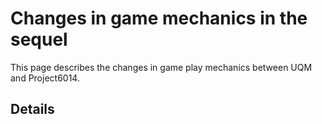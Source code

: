 # Changes in game mechanics in the sequel #

This page describes the changes in game play mechanics between UQM and Project6014.

## Details ##